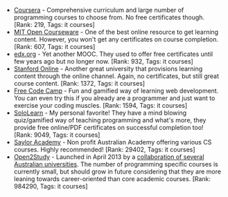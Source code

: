 - [Coursera](https://www.coursera.org/) - Comprehensive curriculum and large number of programming courses to choose from. No free certificates though. [Rank: 219, Tags: it courses]
- [MIT Open Courseware](https://ocw.mit.edu) - One of the best online resource to get learning content. However, you won't get any certificates on course completion. [Rank: 607, Tags: it courses]
- [edx.org](https://courses.edx.org/) - Yet another MOOC. They used to offer free certificates until few years ago but no longer now. [Rank: 932, Tags: it courses]
- [Stanford Online](http://online.stanford.edu/) - Another great university that provisions learning content through the online channel. Again, no certificates, but still great course content. [Rank: 1372, Tags: it courses]
- [Free Code Camp](https://www.freecodecamp.org/) - Fun and gamified way of learning web development. You can even try this if you already are a programmer and just want to exercise your coding muscles. [Rank: 1594, Tags: it courses]
- [SoloLearn](https://www.sololearn.com) - My personal favorite! They have a mind blowing quiz/gamified way of teaching programming and what's more, they provide free online/PDF certificates on successful completion too! [Rank: 9049, Tags: it courses]
- [Saylor Academy](https://learn.saylor.org) - Non profit Australian Academy offering various CS courses. Highly recommended! [Rank: 29402, Tags: it courses]
- [Open2Study](https://www.open2study.com) - Launched in April 2013 by a [collaboration of several Australian universities](http://www.thegoodmooc.com/2013/06/a-review-of-open2study.html). The number of programming specific courses is currently small, but should grow in future considering that they are more leaning towards career-oriented than core academic courses. [Rank: 984290, Tags: it courses]
